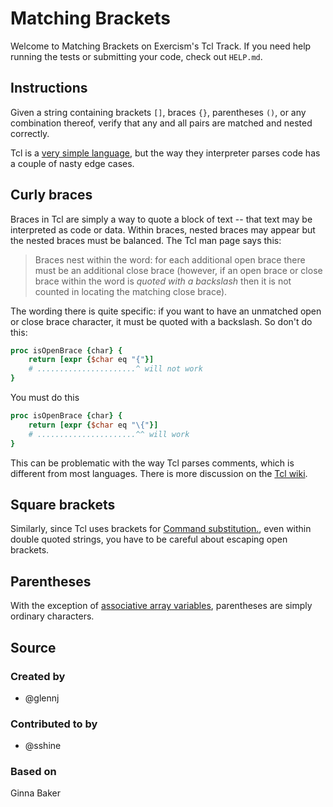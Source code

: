 # Matching Brackets

Welcome to Matching Brackets on Exercism's Tcl Track.
If you need help running the tests or submitting your code, check out `HELP.md`.

## Instructions

Given a string containing brackets `[]`, braces `{}`, parentheses `()`,
or any combination thereof, verify that any and all pairs are matched
and nested correctly.

Tcl is a [very simple language](https://tcl.tk/man/tcl8.6/TclCmd/Tcl.htm),
but the way they interpreter parses code has a couple of nasty edge cases.

## Curly braces

Braces in Tcl are simply a way to quote a block of text -- that text may be
interpreted as code or data. Within braces, nested braces may appear but
the nested braces must be balanced. The Tcl man page says this:

> Braces nest within the word: for each additional open brace there must be
> an additional close brace (however, if an open brace or close brace within
> the word is _quoted with a backslash_ then it is not counted in locating the
> matching close brace).

The wording there is quite specific: if you want to have an unmatched open or close
brace character, it must be quoted with a backslash. So don't do this:
```tcl
proc isOpenBrace {char} {
    return [expr {$char eq "{"}]
    # ......................^ will not work
}
```
You must do this
```tcl
proc isOpenBrace {char} {
    return [expr {$char eq "\{"}]
    # ......................^^ will work
}
```

This can be problematic with the way Tcl parses comments, which is different
from most languages.  There is more discussion on the [Tcl
wiki](https://wiki.tcl-lang.org/page/Why+can+I+not+place+unmatched+braces+in+Tcl+comments).

## Square brackets

Similarly, since Tcl uses brackets for [Command
substitution.](https://tcl.tk/man/tcl8.6/TclCmd/Tcl.htm#M11), even within
double quoted strings, you have to be careful about escaping open brackets.

## Parentheses

With the exception of [associative array
variables](https://tcl.tk/man/tcl8.6/TclCmd/Tcl.htm#M12), parentheses are
simply ordinary characters.

## Source

### Created by

- @glennj

### Contributed to by

- @sshine

### Based on

Ginna Baker